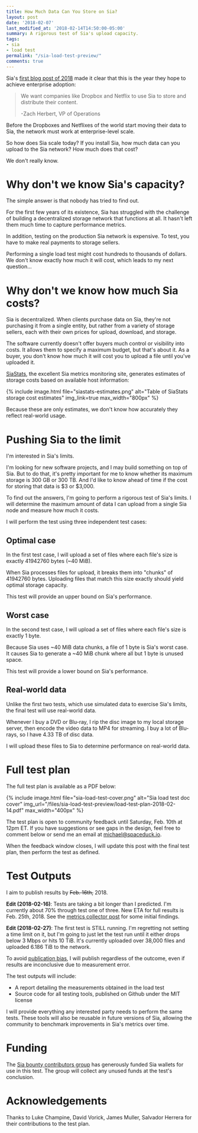```yaml
---
title: How Much Data Can You Store on Sia?
layout: post
date: '2018-02-07'
last_modified_at: '2018-02-14T14:50:00-05:00'
summary: A rigorous test of Sia's upload capacity.
tags:
- sia
- load test
permalink: "/sia-load-test-preview/"
comments: true
---
```


Sia's [first blog post of 2018](https://blog.sia.tech/sia-triannual-update-september-december-2017-8afdf9c10325) made it clear that this is the year they hope to achieve enterprise adoption:

>We want companies like Dropbox and Netflix to use Sia to store and distribute their content.
>
>-Zach Herbert, VP of Operations

Before the Dropboxes and Netflixes of the world start moving their data to Sia, the network must work at enterprise-level scale.

So how does Sia scale today? If you install Sia, how much data can you upload to the Sia network? How much does that cost?

We don't really know.

# Why don't we know Sia's capacity?

The simple answer is that nobody has tried to find out.

For the first few years of its existence, Sia has struggled with the challenge of building a decentralized storage network that functions at all. It hasn't left them much time to capture performance metrics.

In addition, testing on the production Sia network is expensive. To test, you have to make real payments to storage sellers.

Performing a single load test might cost hundreds to thousands of dollars. We don't know exactly how much it will cost, which leads to my next question...

# Why don't we know how much Sia costs?

Sia is decentralized. When clients purchase data on Sia, they're not purchasing it from a single entity, but rather from a variety of storage sellers, each with their own prices for upload, download, and storage.

The software currently doesn't offer buyers much control or visibility into costs. It allows them to specify a maximum budget, but that's about it. As a buyer, you don't know how much it will cost you to upload a file until you've uploaded it.

[SiaStats](https://siastats.info/storage_pricing.html), the excellent Sia metrics monitoring site, generates estimates of storage costs based on available host information:

{% include image.html file="siastats-estimates.png" alt="Table of SiaStats storage cost estimates" img_link=true max_width="800px" %}

Because these are only estimates, we don't know how accurately they reflect real-world usage.

# Pushing Sia to the limit

I'm interested in Sia's limits.

I'm looking for new software projects, and I may build something on top of Sia. But to do that, it's pretty important for me to know whether its maximum storage is 300 GB or 300 TB. And I'd like to know ahead of time if the cost for storing that data is $3 or $3,000.

To find out the answers, I'm going to perform a rigorous test of Sia's limits. I will determine the maximum amount of data I can upload from a single Sia node and measure how much it costs.

I will perform the test using three independent test cases:

## Optimal case

In the first test case, I will upload a set of files where each file's size is exactly 41942760 bytes (~40 MiB).

When Sia processes files for upload, it breaks them into "chunks" of 41942760 bytes. Uploading files that match this size exactly should yield optimal storage capacity.

This test will provide an upper bound on Sia's performance.

## Worst case

In the second test case, I will upload a set of files where each file's size is exactly 1 byte.

Because Sia uses ~40 MiB data chunks, a file of 1 byte is Sia's worst case. It causes Sia to generate a ~40 MiB chunk where all but 1 byte is unused space.

This test will provide a lower bound on Sia's performance.

## Real-world data

Unlike the first two tests, which use simulated data to exercise Sia's limits, the final test will use real-world data.

Whenever I buy a DVD or Blu-ray, I rip the disc image to my local storage server, then encode the video data to MP4 for streaming. I buy a lot of Blu-rays, so I have 4.33 TB of disc data.

I will upload these files to Sia to determine performance on real-world data.

# Full test plan

The full test plan is available as a PDF below:

{% include image.html file="sia-load-test-cover.png" alt="Sia load test doc cover" img_url="/files/sia-load-test-preview/load-test-plan-2018-02-14.pdf" max_width="400px" %}

The test plan is open to community feedback until Saturday, Feb. 10th at 12pm ET. If you have suggestions or see gaps in the design, feel free to comment below or send me an email at [michael@spaceduck.io](mailto:michael@spaceduck.io).

When the feedback window closes, I will update this post with the final test plan, then perform the test as defined.

# Test Outputs

I aim to publish results by ~~Feb. 16th,~~ 2018.

**Edit (2018-02-16)**: Tests are taking a bit longer than I predicted. I'm currently about 70% through test one of three. New ETA for full results is Feb. 25th, 2018. See the [metrics collector post](/sia-metrics-collector/) for some initial findings.

**Edit (2018-02-27)**: The first test is STILL running. I'm regretting not setting a time limit on it, but I'm going to just let the test run until it either drops below 3 Mbps or hits 10 TiB. It's currently uploaded over 38,000 files and uploaded 6.186 TiB to the network.

To avoid [publication bias](https://en.wikipedia.org/wiki/Publication_bias), I will publish regardless of the outcome, even if results are inconclusive due to measurement error.

The test outputs will include:

* A report detailing the measurements obtained in the load test
* Source code for all testing tools, published on Github under the MIT license

I will provide everything any interested party needs to perform the same tests. These tools will also be reusable in future versions of Sia, allowing the community to benchmark improvements in Sia's metrics over time.

# Funding

The [Sia bounty contributors group](https://blog.sia.tech/announcing-sia-bounties-800daf90398b) has generously funded Sia wallets for use in this test. The group will collect any unused funds at the test's conclusion.

# Acknowledgements

Thanks to Luke Champine, David Vorick, James Muller, Salvador Herrera for their contributions to the test plan.
